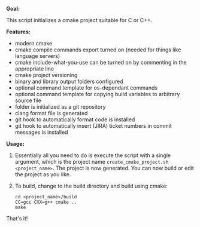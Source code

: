 **Goal:**

This script initializes a cmake project suitable for C or C++.

**Features:**
- modern cmake
- cmake compile commands export turned on (needed for things like language servers)
- cmake include-what-you-use can be turned on by commenting in the appropriate line
- cmake project versioning
- binary and library output folders configured
- optional command template for os-dependant commands
- optional command template for copying build variables to arbitrary source file
- folder is initialized as a git repository
- clang format file is generated
- git hook to automatically format code is installed
- git hook to automatically insert (JIRA) ticket numbers in commit messages is installed

**Usage:**
1) Essentially all you need to do is execute the script with a single argument, which is the project name `create_cmake_project.sh <project_name>`. The project is now generated. You can now build or edit the project as you like.
    
2) To build, change to the build directory and build using cmake:
    ```
    cd <project_name>/build
    CC=gcc CXX=g++ cmake ..
    make
    ```

That's it!
